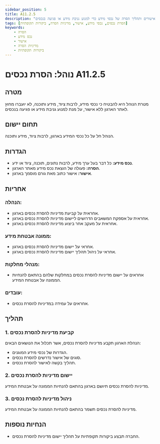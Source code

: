 ```yaml
---
sidebar_position: 5
title: A11.2.5
description: "נוהל להסרת נכסים בארגון, כולל הגדרות, אישורים ותהליך הסרה של נכסי מידע כדי למנוע גניבת מידע או פגיעה בנכסים."
tags: [הסרת נכסים, נכסי מידע, אישור, מדיניות הסרה, ביקורות תקופתיות]
keywords:
    - הסרה
    - נכס מידע
    - אישור
    - מדיניות הסרה
    - ביקורות תקופתיות
---
```



# נוהל: הסרת נכסים A11.2.5

## מטרה
מטרת הנוהל היא להבטיח כי נכסי מידע, לרבות ציוד, מידע ותוכנה, לא יועברו מחוץ לאתר הארגון ללא אישור, על מנת למנוע גניבת מידע או פגיעה בנכסים.

## תחום יישום
הנוהל חל על כל נכסי המידע בארגון, לרבות ציוד, מידע ותוכנה.

## הגדרות
- **נכס מידע:** כל דבר בעל ערך מידע, לרבות נתונים, תוכנה, ציוד או ידע.
- **הסרה:** פעולה של הוצאת נכס מידע מאתר הארגון.
- **אישור:** אישור כתוב מאת גורם מוסמך בארגון.

## אחריות
### הנהלה:
- אחראית על קביעת מדיניות להסרת נכסים בארגון.
- אחראית על אספקת המשאבים הדרושים ליישום מדיניות להסרת נכסים בארגון.
- אחראית על מעקב אחר ביצוע מדיניות להסרת נכסים בארגון.

### ממונה אבטחת מידע:
- אחראי על יישום מדיניות להסרת נכסים בארגון.
- אחראי על ניהול תהליך יישום מדיניות להסרת נכסים בארגון.

### מנהלי מחלקות:
- אחראים על יישום מדיניות להסרת נכסים במחלקות שלהם בהתאם להנחיות הממונה על אבטחת המידע.

### עובדים:
- אחראים על עמידה במדיניות להסרת נכסים.

## תהליך
### 1. קביעת מדיניות להסרת נכסים
הנהלת הארגון תקבע מדיניות להסרת נכסים, אשר תכלול את הנושאים הבאים:
- הגדרות של נכסי מידע המוגנים.
- סוגים של אישור נדרשים להסרת נכסים.
- תהליך בקשה לאישור להסרת נכסים.

### 2. יישום מדיניות להסרת נכסים
מדיניות להסרת נכסים תיושם בארגון בהתאם להנחיות הממונה על אבטחת המידע.

### 3. ניהול מדיניות להסרת נכסים
מדיניות להסרת נכסים תשמר בהתאם להנחיות הממונה על אבטחת המידע.

## הנחיות נוספות
- החברה תבצע ביקורות תקופתיות על תהליך יישום מדיניות להסרת נכסים.